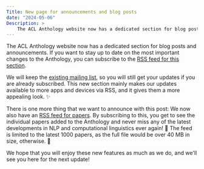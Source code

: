 ```yaml
---
Title: New page for announcements and blog posts
date: "2024-05-06"
Description: >
    The ACL Anthology website now has a dedicated section for blog posts and announcements as well as an RSS feed for papers. 🎉
---
```


The ACL Anthology website now has a dedicated section for blog posts and announcements.
If you want to stay up to date on the most important changes to the Anthology, you can subscribe to the [RSS feed for this section](/posts/index.xml).

We will keep the [existing mailing list](http://groups.google.com/group/acl-anthology?hl=en), so you will still get your updates if you are already subscribed.
This new section mainly makes our updates available to more apps and devices via RSS, and it gives them a more appealing look. ✨

There is one more thing that we want to announce with this post: We now also have an [RSS feed for papers](/papers/index.xml).
By subscribing to this, you get to see the individual papers added to the Anthology and never miss any of the latest developments in NLP and computational linguistics ever again! 🎉
The feed is limited to the latest 1000 papers, as the full file would be over 40 MB in size, otherwise. 🤯

We hope that you will enjoy these new features as much as we do, and we'll see you here for the next update!
